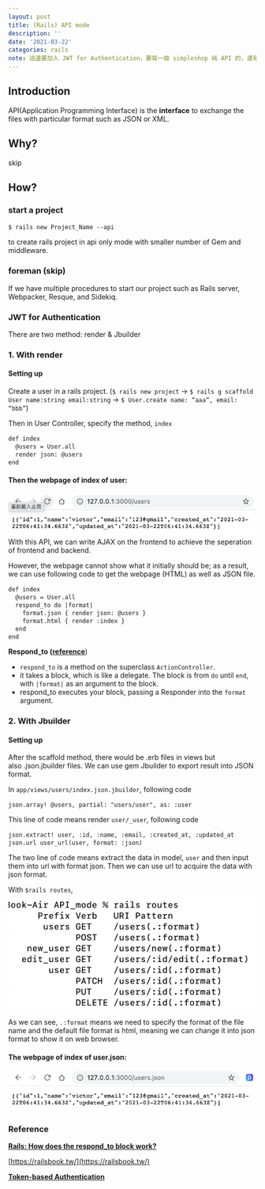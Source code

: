 ```yaml
---
layout: post
title: (Rails) API mode
description: ''
date: '2021-03-22'
categories: rails
note: 這邊要加入 JWT for Authentication，要寫一個 simpleshop 純 API 的，還有 postman collection 的 rails-API，可以直接參考泰國那一家
---
```


## Introduction
API(Application Programming Interface) is the **interface** to exchange the files with particular format such as JSON or XML.

## Why?
skip

## How?
### start a project
```
$ rails new Project_Name --api
```
to create rails project in api only mode with smaller number of Gem and middleware.

### foreman (skip)
If we have multiple procedures to start our project such as Rails server, Webpacker, Resque, and Sidekiq.

### JWT for Authentication




There are two method: render & Jbuilder

### 1. With render
#### Setting up
Create a user in a rails project. (`$ rails new project` -> `$ rails g scaffold User name:string email:string` -> `$ User.create name: “aaa”, email: “bbb”`)

Then in User Controller, specify the method, `index`
```
def index  
  @users = User.all  
  render json: @users  
end
```
#### Then the webpage of index of user:
<img src="/assets/img/1__hPlz0iX3HD__zZnfYYZ__s5A.png" alt="">
With this API, we can write AJAX on the frontend to achieve the seperation of frontend and backend.

However, the webpage cannot show what it initially should be; as a result, we can use following code to get the webpage (HTML) as well as JSON file.
```
def index  
  @users = User.all  
  respond_to do |format|  
    format.json { render json: @users }  
    format.html { render :index }  
  end
end
```
**Respond_to ([reference](https://stackoverflow.com/questions/9492362/rails-how-does-the-respond-to-block-work)**)

*   `respond_to` is a method on the superclass `ActionController`.
*   it takes a block, which is like a delegate. The block is from `do` until `end`, with `|format|` as an argument to the block.
*   respond\_to executes your block, passing a Responder into the `format` argument.

### 2. With Jbuilder

#### Setting up

After the scaffold method, there would be .erb files in views but also .json.jbuilder files. We can use gem Jbuilder to export result into JSON format.

In `app/views/users/index.json.jbuilder`, following code
```
json.array! @users, partial: "users/user", as: :user
```
This line of code means render `user/_user`, following code
```
json.extract! user, :id, :name, :email, :created_at, :updated_at  
json.url user_url(user, format: :json)
```
The two line of code means extract the data in model, `user` and then input them into url with format json. Then we can use url to acquire the data with json format.

With `$rails routes`,
<img src="/assets/img/1__brFbtd9__9PWhAHWTlb1F3w.png" alt="">

As we can see, `.:format` means we need to specify the format of the file name and the default file format is html, meaning we can change it into json format to show it on web browser.

#### The webpage of index of user.json:
<img src="/assets/img/1__uUOWYl6zKKP8gmFz4d5rHA.png" alt="">

### Reference

[**Rails: How does the respond_to block work?**](https://stackoverflow.com/questions/9492362/rails-how-does-the-respond-to-block-work)

[https://railsbook.tw/](https://railsbook.tw/)

[**Token-based Authentication**](https://www.pluralsight.com/guides/token-based-authentication-with-ruby-on-rails-5-api)


